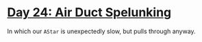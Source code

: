 # [Day 24: Air Duct Spelunking][day24]

[day24]: https://adventofcode.com/2016/day/24

In which our `AStar` is unexpectedly slow, but pulls through anyway.
